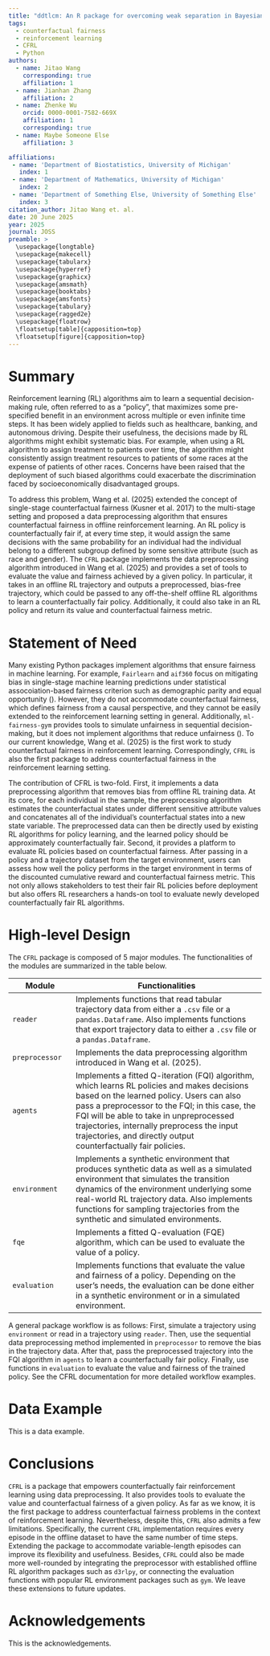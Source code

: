 ```yaml
---
title: "ddtlcm: An R package for overcoming weak separation in Bayesian latent class analysis via tree-regularization"
tags:
  - counterfactual fairness
  - reinforcement learning
  - CFRL
  - Python
authors:
  - name: Jitao Wang
    corresponding: true 
    affiliation: 1
  - name: Jianhan Zhang
    affiliation: 2
  - name: Zhenke Wu
    orcid: 0000-0001-7582-669X
    affiliation: 1
    corresponding: true 
  - name: Maybe Someone Else
    affiliation: 3

affiliations:
 - name: 'Department of Biostatistics, University of Michigan'
   index: 1
 - name: 'Department of Mathematics, University of Michigan'
   index: 2
 - name: 'Department of Something Else, University of Something Else'
   index: 3
citation_author: Jitao Wang et. al.
date: 20 June 2025
year: 2025
journal: JOSS
preamble: >
  \usepackage{longtable}
  \usepackage{makecell}
  \usepackage{tabularx}
  \usepackage{hyperref}
  \usepackage{graphicx}
  \usepackage{amsmath}
  \usepackage{booktabs}
  \usepackage{amsfonts}
  \usepackage{tabulary}
  \usepackage{ragged2e}
  \usepackage{floatrow}
  \floatsetup[table]{capposition=top}
  \floatsetup[figure]{capposition=top}
---
```


# Summary

Reinforcement learning (RL) algorithms aim to learn a sequential
decision-making rule, often referred to as a “policy”, that maximizes
some pre-specified benefit in an environment across multiple or even
infinite time steps. It has been widely applied to fields such as
healthcare, banking, and autonomous driving. Despite their usefulness,
the decisions made by RL algorithms might exhibit systematic bias. For
example, when using a RL algorithm to assign treatment to patients over
time, the algorithm might consistently assign treatment resources to
patients of some races at the expense of patients of other races.
Concerns have been raised that the deployment of such biased algorithms
could exacerbate the discrimination faced by socioeconomically
disadvantaged groups.

To address this problem, Wang et al. (2025) extended the concept of
single-stage counterfactual fairness (Kusner et al. 2017) to the
multi-stage setting and proposed a data preprocessing algorithm that
ensures counterfactual fairness in offline reinforcement learning. An RL
policy is counterfactually fair if, at every time step, it would assign
the same decisions with the same probability for an individual had the
individual belong to a different subgroup defined by some sensitive
attribute (such as race and gender). The `CFRL` package implements the
data preprocessing algorithm introduced in Wang et al. (2025) and
provides a set of tools to evaluate the value and fairness achieved by a
given policy. In particular, it takes in an offline RL trajectory and
outputs a preprocessed, bias-free trajectory, which could be passed to
any off-the-shelf offline RL algorithms to learn a counterfactually fair
policy. Additionally, it could also take in an RL policy and return its
value and counterfactual fairness metric.

# Statement of Need

Many existing Python packages implement algorithms that ensure fairness
in machine learning. For example, `Fairlearn` and `aif360` focus on
mitigating bias in single-stage machine learning predictions under
statistical assocoiation-based fairness criterion such as demographic
parity and equal opportunity (). However, they do not accommodate
counterfactual fairness, which defines fairness from a causal
perspective, and they cannot be easily extended to the reinforcement
learning setting in general. Additionally, `ml-fairness-gym` provides
tools to simulate unfairness in sequential decision-making, but it does
not implement algorithms that reduce unfairness (). To our current
knowledge, Wang et al. (2025) is the first work to study counterfactual
fairness in reinforcement learning. Correspondingly, `CFRL` is also the
first package to address counterfactual fairness in the reinforcement
learning setting.

The contribution of CFRL is two-fold. First, it implements a data
preprocessing algorithm that removes bias from offline RL training data.
At its core, for each individual in the sample, the preprocessing
algorithm estimates the counterfactual states under different sensitive
attribute values and concatenates all of the individual’s counterfactual
states into a new state variable. The preprocessed data can then be
directly used by existing RL algorithms for policy learning, and the
learned policy should be approximately counterfactually fair. Second, it
provides a platform to evaluate RL policies based on counterfactual
fairness. After passing in a policy and a trajectory dataset from the
target environment, users can assess how well the policy performs in the
target environment in terms of the discounted cumulative reward and
counterfactual fairness metric. This not only allows stakeholders to
test their fair RL policies before deployment but also offers RL
researchers a hands-on tool to evaluate newly developed counterfactually
fair RL algorithms.

# High-level Design

The `CFRL` package is composed of 5 major modules. The functionalities
of the modules are summarized in the table below.

<table>
<colgroup>
<col style="width: 25%" />
<col style="width: 75%" />
</colgroup>
<thead>
<tr class="header">
<th>Module</th>
<th>Functionalities</th>
</tr>
</thead>
<tbody>
<tr class="odd">
<td><code>reader</code></td>
<td>Implements functions that read tabular trajectory data from either a
<code>.csv</code> file or a <code>pandas.Dataframe</code>. Also
implements functions that export trajectory data to either a
<code>.csv</code> file or a <code>pandas.Dataframe</code>.</td>
</tr>
<tr class="even">
<td><code>preprocessor</code></td>
<td>Implements the data preprocessing algorithm introduced in Wang et
al. (2025).</td>
</tr>
<tr class="odd">
<td><code>agents</code></td>
<td>Implements a fitted Q-iteration (FQI) algorithm, which learns RL
policies and makes decisions based on the learned policy. Users can also
pass a preprocessor to the FQI; in this case, the FQI will be able to
take in unpreprocessed trajectories, internally preprocess the input
trajectories, and directly output counterfactually fair policies.</td>
</tr>
<tr class="even">
<td><code>environment</code></td>
<td>Implements a synthetic environment that produces synthetic data as
well as a simulated environment that simulates the transition dynamics
of the environment underlying some real-world RL trajectory data. Also
implements functions for sampling trajectories from the synthetic and
simulated environments.</td>
</tr>
<tr class="odd">
<td><code>fqe</code></td>
<td>Implements a fitted Q-evaluation (FQE) algorithm, which can be used
to evaluate the value of a policy.</td>
</tr>
<tr class="even">
<td><code>evaluation</code></td>
<td>Implements functions that evaluate the value and fairness of a
policy. Depending on the user’s needs, the evaluation can be done either
in a synthetic environment or in a simulated environment.</td>
</tr>
</tbody>
</table>

A general package workflow is as follows: First, simulate a trajectory
using `environment` or read in a trajectory using `reader`. Then, use
the sequential data preprocessing method implemented in `preprocessor`
to remove the bias in the trajectory data. After that, pass the
preprocessed trajectory into the FQI algorithm in `agents` to learn a
counterfactually fair policy. Finally, use functions in `evaluation` to
evaluate the value and fairness of the trained policy. See the CFRL
documentation for more detailed workflow examples.

# Data Example

This is a data example.

# Conclusions

`CFRL` is a package that empowers counterfactually fair reinforcement
learning using data preprocessing. It also provides tools to evaluate
the value and counterfactual fairness of a given policy. As far as we
know, it is the first package to address counterfactual fairness
problems in the context of reinforcement learning. Nevertheless, despite
this, `CFRL` also admits a few limitations. Specifically, the current
`CFRL` implementation requires every episode in the offline dataset to
have the same number of time steps. Extending the package to accommodate
variable-length episodes can improve its flexibility and usefulness.
Besides, `CFRL` could also be made more well-rounded by integrating the
preprocessor with established offline RL algorithm packages such as
`d3rlpy`, or connecting the evaluation functions with popular RL
environment packages such as `gym`. We leave these extensions to future
updates.

# Acknowledgements

This is the acknowledgements.

